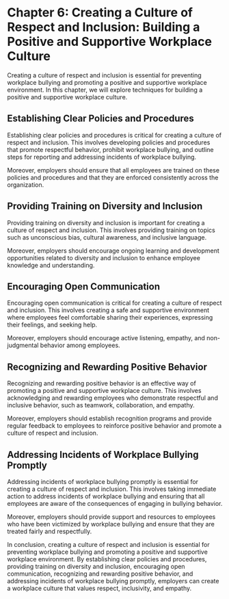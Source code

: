 Chapter 6: Creating a Culture of Respect and Inclusion: Building a Positive and Supportive Workplace Culture
============================================================================================================

Creating a culture of respect and inclusion is essential for preventing workplace bullying and promoting a positive and supportive workplace environment. In this chapter, we will explore techniques for building a positive and supportive workplace culture.

Establishing Clear Policies and Procedures
------------------------------------------

Establishing clear policies and procedures is critical for creating a culture of respect and inclusion. This involves developing policies and procedures that promote respectful behavior, prohibit workplace bullying, and outline steps for reporting and addressing incidents of workplace bullying.

Moreover, employers should ensure that all employees are trained on these policies and procedures and that they are enforced consistently across the organization.

Providing Training on Diversity and Inclusion
---------------------------------------------

Providing training on diversity and inclusion is important for creating a culture of respect and inclusion. This involves providing training on topics such as unconscious bias, cultural awareness, and inclusive language.

Moreover, employers should encourage ongoing learning and development opportunities related to diversity and inclusion to enhance employee knowledge and understanding.

Encouraging Open Communication
------------------------------

Encouraging open communication is critical for creating a culture of respect and inclusion. This involves creating a safe and supportive environment where employees feel comfortable sharing their experiences, expressing their feelings, and seeking help.

Moreover, employers should encourage active listening, empathy, and non-judgmental behavior among employees.

Recognizing and Rewarding Positive Behavior
-------------------------------------------

Recognizing and rewarding positive behavior is an effective way of promoting a positive and supportive workplace culture. This involves acknowledging and rewarding employees who demonstrate respectful and inclusive behavior, such as teamwork, collaboration, and empathy.

Moreover, employers should establish recognition programs and provide regular feedback to employees to reinforce positive behavior and promote a culture of respect and inclusion.

Addressing Incidents of Workplace Bullying Promptly
---------------------------------------------------

Addressing incidents of workplace bullying promptly is essential for creating a culture of respect and inclusion. This involves taking immediate action to address incidents of workplace bullying and ensuring that all employees are aware of the consequences of engaging in bullying behavior.

Moreover, employers should provide support and resources to employees who have been victimized by workplace bullying and ensure that they are treated fairly and respectfully.

In conclusion, creating a culture of respect and inclusion is essential for preventing workplace bullying and promoting a positive and supportive workplace environment. By establishing clear policies and procedures, providing training on diversity and inclusion, encouraging open communication, recognizing and rewarding positive behavior, and addressing incidents of workplace bullying promptly, employers can create a workplace culture that values respect, inclusivity, and empathy.
